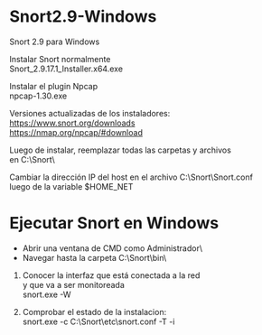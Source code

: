 # Snort2.9-Windows
Snort 2.9 para Windows

Instalar Snort normalmente\
Snort_2.9.17.1_Installer.x64.exe

Instalar el plugin Npcap\
npcap-1.30.exe

Versiones actualizadas de los instaladores:\
https://www.snort.org/downloads \
https://nmap.org/npcap/#download 

Luego de instalar, reemplazar todas las carpetas y archivos\
en C:\Snort\ 

Cambiar la dirección IP del host en el archivo C:\Snort\Snort.conf \
luego de la variable $HOME_NET


# Ejecutar Snort en Windows

- Abrir una ventana de CMD como Administrador\
- Navegar hasta la carpeta C:\Snort\bin\

1. Conocer la interfaz que está conectada a la red\
y que va a ser monitoreada\
snort.exe -W

2. Comprobar el estado de la instalacion:\
snort.exe -c C:\Snort\etc\snort.conf -T -i <index de la interfaz>
